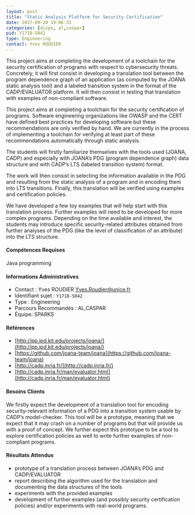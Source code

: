 ```yaml
---
layout: post
title: "Static Analysis Platform for Security Certification"
date: 2017-09-20 19:06:31
categories: [dispo, al,caspar]
pid: Y1718-S042
type: Engineering
contact: Yves ROUDIER
---
```

       
This project aims at completing the development of a toolchain for the security certification of programs with respect to cybersecurity threats. Concretely, it will first consist in developing a translation tool between the program dependence graph of an application (as computed by the JOANA static analysis tool) and a labeled transition system in the format of the CADP/EVALUATOR platform. It will then consist in testing that translation with examples of non-compliant software.

This project aims at completing a toolchain for the security certification of programs. Software engineering organizations like OWASP and the CERT have defined best practices for developing software but these recommendations are only verified by hand. We are currently in the process of implementing a toolchain for verifying at least part of these recommendations automatically through static analysis.

The students will firstly familiarize themselves with the tools used (JOANA, CADP) and especially with JOANA’s PDG (program dependence graph) data structure and with CADP’s LTS (labeled transition system) format.

The work will then consist in selecting the information available in the PDG and resulting from the static analysis of a program and in encoding them into LTS transitions. Finally, this translation will be verified using examples and certification policies.

We have developed a few toy examples that will help start with this translation process. Further examples will need to be developed for more complex programs. Depending on the time available and interest, the students may introduce specific security-related attributes obtained from further analyses of the PDG (like the level of classification of an attribute) into the LTS structure.


#### Compétences Requises
Java programming



     

#### Informations Administratives
  * Contact : Yves ROUDIER <Yves.Roudier@unice.fr>
  * Identifiant sujet : `Y1718-S042`
  * Type : Engineering
  * Parcours Recommandés : AL,CASPAR
  * Équipe: SPARKS

#### Références

  * [http://pp.ipd.kit.edu/projects/joana/](http://pp.ipd.kit.edu/projects/joana/)
  * [https://github.com/joana-team/joana](https://github.com/joana-team/joana)
  * [http://cadp.inria.fr/](http://cadp.inria.fr/)
  * [http://cadp.inria.fr/man/evaluator.html](http://cadp.inria.fr/man/evaluator.html)

#### Besoins Clients
We firstly expect the development of a translation tool for encoding security-relevant information of a PDG into a transition system usable by CADP’s model-checker. This tool will be a prototype, meaning that we expect that it may crash on a number of programs but that will provide us with a proof of concept. We further expect this prototype to be a tool to explore certification policies as well to write further  examples of non-compliant programs.

#### Résultats Attendus
- prototype of a translation process between JOANA’s PDG and CADP/EVALUATOR
- report describing the algorithm used for the translation and documenting the data structures of the tools
- experiments with the provided examples
- development of further examples (and possibly security certification policies) and/or experiments with real-world programs.
     